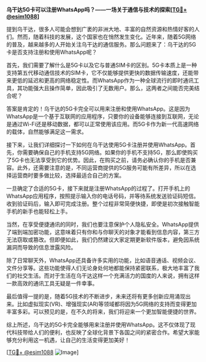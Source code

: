 **乌干达5G卡可以注册WhatsApp吗？——一场关于通信与技术的探索[[TG💪+ @esim1088](https://t.me/s/esim1088)]**

提到乌干达，很多人可能会想到广袤的非洲大地、丰富的自然资源和热情好客的人们。然而，随着科技的发展，这个国家也在悄然发生变化。近年来，随着5G网络的普及，越来越多的人开始关注乌干达的通信服务。那么问题来了：乌干达的5G卡是否支持注册和使用WhatsApp呢？

首先，我们需要了解什么是5G卡以及它与普通SIM卡的区别。5G卡本质上是一种支持第五代移动通信技术的SIM卡，它不仅能够提供更快的数据传输速度，还能带来更低的延迟和更高的网络稳定性。而WhatsApp作为一种全球流行的即时通讯工具，其功能强大且操作简单，因此吸引了无数用户。那么，这两者之间能否完美结合呢？

答案是肯定的！乌干达的5G卡完全可以用来注册和使用WhatsApp。这是因为WhatsApp是一个基于互联网的应用程序，只要你的设备能够连接到互联网，无论是通过Wi-Fi还是移动数据，都可以正常使用该应用。而5G卡作为新一代高速网络的载体，自然能够满足这一需求。

接下来，让我们详细探讨一下如何在乌干达使用5G卡注册并使用WhatsApp。首先，你需要确保自己的手机支持5G网络。如果你的手机不支持5G，那么即使购买了5G卡也无法享受到它的优势。因此，在购买之前，请务必确认你的手机是否兼容。此外，还需要注意的是，不同运营商提供的5G服务可能有所差异，所以在选择运营商时要多做比较，选择最适合自己的方案。

一旦确定了合适的5G卡，接下来就是注册WhatsApp的过程了。打开手机上的WhatsApp应用程序，按照提示输入你的电话号码，并等待系统发送验证码短信。收到验证码后，输入即可完成注册。整个过程非常简便快捷，即使是初次接触智能手机的新手也能轻松上手。

当然，在享受便捷通讯的同时，我们也要注意保护个人隐私安全。WhatsApp提供了端到端加密功能，这意味着只有你和与你聊天的对象才能看到信息内容，第三方无法窃取或篡改。但即便如此，我们仍然建议大家定期更新软件版本，避免因系统漏洞而导致的信息泄露风险。

除了日常聊天外，WhatsApp还具备许多实用的功能，比如语音通话、视频会议、文件分享等。这些功能使得人们无论身处何地都能保持紧密联系，极大地丰富了我们的社交生活。而对于生活在乌干达这样一个充满活力的国度的人来说，拥有这样一款高效的通讯工具无疑是一件幸事。

最后值得一提的是，随着5G技术的不断进步，未来还将有更多创新应用涌现出来。比如虚拟现实(VR)、增强现实(AR)等领域都将因为5G网络的支持而变得更加丰富多彩。可以预见的是，在不久的将来，我们将迎来一个更加智能便捷的世界。

综上所述，乌干达的5G卡完全能够用来注册并使用WhatsApp。这不仅体现了现代科技带给人们的便利，也反映了全球化背景下各国之间的紧密合作。希望大家能够充分利用这一机遇，让自己的生活变得更加美好！

[[TG💪+ @esim1088](https://t.me/s/esim1088) ![Image](https://i.postimg.cc/4NQfJmqS/Snipaste-2025-05-13-00-14-12.png)]